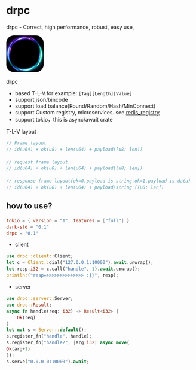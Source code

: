 # drpc

drpc - Correct, high performance, robust, easy use,

<img style="width: 100px;height: 98px;border-radius:20px;" src="logo.png" />

drpc

* based T-L-V.for example:  ```[Tag][Length][Value]```
* support json/bincode
* support load balance(Round/Random/Hash/MinConnect)
* support Custom registry, microservices. see [redis_registry](example/src/redis_registry.rs)
* support tokio，this is async/await crate

T-L-V layout
```rust
// Frame layout
// id(u64) + ok(u8) + len(u64) + payload([u8; len])

// request frame layout
// id(u64) + ok(u8) + len(u64) + payload([u8; len])

// response frame layout(ok=0,payload is string,ok=1,payload is data)
// id(u64) + ok(u8) + len(u64) + payload/string ([u8; len])
```


## how to use?

```toml
tokio = { version = "1", features = ["full"] }
dark-std = "0.1"
drpc = "0.1"
```

* client

```rust
use drpc::client::Client;
let c = Client::dial("127.0.0.1:10000").await.unwrap();
let resp:i32 = c.call("handle", 1).await.unwrap();
println!("resp=>>>>>>>>>>>>>> :{}", resp);
```

* server

```rust
use drpc::server::Server;
use drpc::Result;
async fn handle(req: i32) -> Result<i32> {
    Ok(req)
}
let mut s = Server::default();
s.register_fn("handle", handle);
s.register_fn("handle2", |arg:i32| async move{
Ok(arg+1)
});
s.serve("0.0.0.0:10000").await;
```